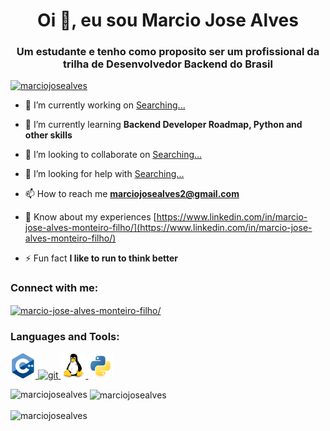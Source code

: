 <h1 align="center">Oi 👋, eu sou Marcio Jose Alves</h1>
<h3 align="center">Um estudante e tenho como proposito ser um profissional da trilha de Desenvolvedor Backend do Brasil</h3>

<p align="left"> <a href="https://github.com/ryo-ma/github-profile-trophy"><img src="https://github-profile-trophy.vercel.app/?username=marciojosealves" alt="marciojosealves" /></a> </p>

- 🔭 I’m currently working on [Searching...](Searching...)

- 🌱 I’m currently learning **Backend Developer Roadmap, Python and other skills**

- 👯 I’m looking to collaborate on [Searching...](Searching...)

- 🤝 I’m looking for help with [Searching...](Searching...)

- 📫 How to reach me **marciojosealves2@gmail.com**

- 📄 Know about my experiences [https://www.linkedin.com/in/marcio-jose-alves-monteiro-filho/](https://www.linkedin.com/in/marcio-jose-alves-monteiro-filho/)

- ⚡ Fun fact **I like to run to think better**

<h3 align="left">Connect with me:</h3>
<p align="left">
<a href="https://linkedin.com/in/marcio-jose-alves-monteiro-filho/" target="blank"><img align="center" src="https://raw.githubusercontent.com/rahuldkjain/github-profile-readme-generator/master/src/images/icons/Social/linked-in-alt.svg" alt="marcio-jose-alves-monteiro-filho/" height="30" width="40" /></a>
</p>

<h3 align="left">Languages and Tools:</h3>
<p align="left"> <a href="https://www.w3schools.com/cpp/" target="_blank" rel="noreferrer"> <img src="https://raw.githubusercontent.com/devicons/devicon/master/icons/cplusplus/cplusplus-original.svg" alt="cplusplus" width="40" height="40"/> </a> <a href="https://git-scm.com/" target="_blank" rel="noreferrer"> <img src="https://www.vectorlogo.zone/logos/git-scm/git-scm-icon.svg" alt="git" width="40" height="40"/> </a> <a href="https://www.linux.org/" target="_blank" rel="noreferrer"> <img src="https://raw.githubusercontent.com/devicons/devicon/master/icons/linux/linux-original.svg" alt="linux" width="40" height="40"/> </a> <a href="https://www.python.org" target="_blank" rel="noreferrer"> <img src="https://raw.githubusercontent.com/devicons/devicon/master/icons/python/python-original.svg" alt="python" width="40" height="40"/> </a> </p>

<p><img align="left" src="https://github-readme-stats.vercel.app/api/top-langs?username=marciojosealves&show_icons=true&locale=en&layout=compact" alt="marciojosealves" /></p>

<p>&nbsp;<img align="center" src="https://github-readme-stats.vercel.app/api?username=marciojosealves&show_icons=true&locale=en" alt="marciojosealves" /></p>

<p><img align="center" src="https://github-readme-streak-stats.herokuapp.com/?user=marciojosealves&" alt="marciojosealves" /></p>

<!--
**marciojosealves/marciojosealves** is a ✨ _special_ ✨ repository because its `README.md` (this file) appears on your GitHub profile.

Here are some ideas to get you started:

- 🔭 I’m currently working on ...
- 🌱 I’m currently learning ...
- 👯 I’m looking to collaborate on ...
- 🤔 I’m looking for help with ...
- 💬 Ask me about ...
- 📫 How to reach me: ...
- 😄 Pronouns: ...
- ⚡ Fun fact: ...
-->
